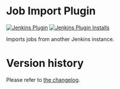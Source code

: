 # Job Import Plugin

[![Jenkins Plugin](https://img.shields.io/jenkins/plugin/v/job-import.svg)](https://plugins.jenkins.io/job-import)
[![Jenkins Plugin Installs](https://img.shields.io/jenkins/plugin/i/job-import.svg?color=blue)](https://plugins.jenkins.io/job-import)

Imports jobs from another Jenkins instance.

# Version history
Please refer to [the changelog](./CHANGELOG.md).